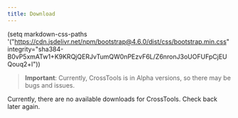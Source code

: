 ```yaml
---
title: Download
---
```


(setq markdown-css-paths '("https://cdn.jsdelivr.net/npm/bootstrap@4.6.0/dist/css/bootstrap.min.css" integrity="sha384-B0vP5xmATw1+K9KRQjQERJvTumQW0nPEzvF6L/Z6nronJ3oUOFUFpCjEUQouq2+l"))
<!-- Required meta tags -->
<meta charset="utf-8">
<meta name="viewport" content="width=device-width, initial-scale=1, shrink-to-fit=no">

<!-- Bootstrap CSS -->
<link rel="stylesheet" href="https://cdn.jsdelivr.net/npm/bootstrap@4.6.0/dist/css/bootstrap.min.css" integrity="sha384-B0vP5xmATw1+K9KRQjQERJvTumQW0nPEzvF6L/Z6nronJ3oUOFUFpCjEUQouq2+l" crossorigin="anonymous">

<link rel="stylesheet" href="style.css">
<link rel="shortcut icon" type="image/x-icon" href="favicon.ico">

> **Important**: Currently, CrossTools is in Alpha versions, so there may be bugs and issues.

Currently, there are no available downloads for CrossTools. Check back later again.
